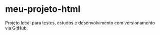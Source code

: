 # meu-projeto-html
Projeto local para testes, estudos e desenvolvimento com versionamento via GitHub.
